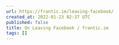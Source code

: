 ```yaml
---
url: https://frantic.im/leaving-facebook/
created_at: 2022-01-23 02:37 UTC
published: false
title: On Leaving Facebook / frantic.im
tags: []
---
```



